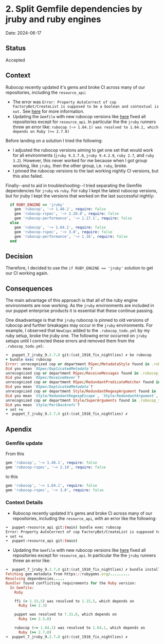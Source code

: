 # 2. Split Gemfile dependencies by jruby and ruby engines

Date: 2024-06-17

## Status

Accepted

## Context

Rubocop recently updated it's gems and broke CI across many of our repositories, including the `resource_api`:

* The error was `Error: Property AutoCorrect of cop FactoryBot/CreateList is supposed to be a boolean and contextual is not.`  See [here](#context-details) for more information.
* Updating the `Gemfile` with new rubocop versions like [here](#gemfile-update) fixed all repositories except for `resource_api`.  In particular the the `jruby` runners threw an error like: `rubocop (~> 1.64.1) was resolved to 1.64.1, which depends on Ruby (>= 2.7.0)`

Before landing on a solution I tried the following:

* I adjusted the rubocop versions aiming to get one set that would work for all environments (`jruby 9.3.7.0`, `jruby 9.4.2.0`, `ruby 2.7`, and `ruby 3.2`).   However, this never worked for me because when I got group working, like `jruby`, then the other group, i,e. `ruby`, broke.  
* I pinned the rubocop versions to the last working nightly CI versions, but this also failed.

Finally--and to aid in troubleshooting--I tried separating the Gemfile dependencies for `jruby` vs `ruby`.  For ruby I kept the latest rubocop versions, but for jruby I kept the versions that worked on the last successful nightly:

```ruby
  if RUBY_ENGINE == 'jruby'
    gem 'rubocop', '~> 1.48.1', require: false
    gem 'rubocop-rspec', '~> 2.20.0', require: false
    gem 'rubocop-performance', '~> 1.17.1', require: false
  else
    gem 'rubocop', '~> 1.64.1', require: false
    gem 'rubocop-rspec', '~> 3.0', require: false
    gem 'rubocop-performance', '~> 1.16', require: false
  end
```

## Decision

Therefore, I decided to use the `if RUBY_ENGINE == 'jruby'` solution to get our CI working again.

## Consequences

The main advantage of this approach is that all of the ruby engine environments are now working.  As the `jruby` environments are included in our puppet enterprise products it is essential that these continue passing.

One disadvantage is that the `jruby` rubocop is pinned to old versions of rubocop and further breakages may occur in the `jruby` environments.  For example, I observed that `NewCops` added to the `.rubocop_todo.yml` by my ruby setup, broke the jruby one.  The following error occurred on `jruby` setups until I corrected these errors and removed them from the `.rubocop_todo.yml`:

```ruby
➜  puppet_7_jruby_9.3.7.0 git:(cat_1910_fix_nightlies) ✗ be rubocop
+ bundle exec rubocop
Error: unrecognized cop or department RSpec/MetadataStyle found in .rubocop_todo.yml
Did you mean `RSpec/DuplicatedMetadata`?
unrecognized cop or department RSpec/ReceiveMessages found in .rubocop_todo.yml
Did you mean `RSpec/ReceiveNever`?
unrecognized cop or department RSpec/RedundantPredicateMatcher found in .rubocop_todo.yml
Did you mean `RSpec/DuplicatedMetadata`?
unrecognized cop or department Style/RedundantRegexpArgument found in .rubocop_todo.yml
Did you mean `Style/RedundantRegexpEscape`, `Style/RedundantArgument`, `Style/RedundantSelfAssignment`?
unrecognized cop or department Style/SuperArguments found in .rubocop_todo.yml
Did you mean `Style/PerlBackrefs`?
+ set +x
➜  puppet_7_jruby_9.3.7.0 git:(cat_1910_fix_nightlies) ✗ 
```

## Apendix

### Gemfile update

From this

```ruby
gem 'rubocop', '~> 1.48.1', require: false
gem 'rubocop-rspec', '~> 2.19', require: false
```

to this

```ruby
gem 'rubocop', '~> 1.64.1', require: false
gem 'rubocop-rspec', '~> 3.0', require: false
```
### Context Details

* Rubocop recently updated it's gems and broke CI across many of our repositories, including the `resource_api`, with an error like the following:

```bash
➜  puppet-resource_api git:(main) bundle exec rubocop
Error: Property AutoCorrect of cop FactoryBot/CreateList is supposed to be a boolean and contextual is not.
+ set +x
➜  puppet-resource_api git:(main) 
```

* Updating the `Gemfile` with new rubocop versions like [here](#gemfile-update) fixed all repositories except for `resource_api`.  In particular the the `jruby` runners threw an error like:

```ruby
➜  puppet_7_jruby_9.3.7.0 git:(cat_1910_fix_nightlies) ✗ bundle install
Fetching gem metadata from https://rubygems.org/.........
Resolving dependencies.....
Bundler found conflicting requirements for the Ruby version:
  In Gemfile:
    Ruby

    ffi (= 1.15.5) was resolved to 1.15.5, which depends on
      Ruby (>= 2.3)

    puppet was resolved to 7.31.0, which depends on
      Ruby (>= 2.5.0)

    rubocop (~> 1.64.1) was resolved to 1.64.1, which depends on
      Ruby (>= 2.7.0)
➜  puppet_7_jruby_9.3.7.0 git:(cat_1910_fix_nightlies) ✗ 
```
